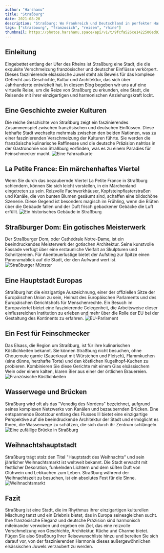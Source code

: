 ```yaml
---
author: "Harshanu"
title: "Straßburg"
date: 2021-08-20
description: "Straßburg: Wo Frankreich und Deutschland in perfekter Harmonie verschmelzen"
tags: ["strasbourg", "franzosich", "reisen", "rhine"]
thumbnail: https://photos.harshanu.space/api/v1/t/9fcfa526ce1422500ed9307e5fd178b8e2534f87/081gaa0s/fit_1280
---
```


## Einleitung

Eingebettet entlang der Ufer des Rheins ist Straßburg eine Stadt, die die exquisite Verschmelzung französischer und deutscher Einflüsse verkörpert. Dieses faszinierende elsässische Juwel steht als Beweis für das komplexe Geflecht aus Geschichte, Kultur und Architektur, das sich über Jahrhunderte entwickelt hat. In diesem Blog begeben wir uns auf eine virtuelle Reise, um die Reize von Straßburg zu erkunden, eine Stadt, die Reisende mit ihrer einzigartigen und harmonischen Anziehungskraft lockt.

## Eine Geschichte zweier Kulturen

Die reiche Geschichte von Straßburg zeigt ein faszinierendes Zusammenspiel zwischen französischen und deutschen Einflüssen. Diese lebhafte Stadt wechselte mehrmals zwischen den beiden Nationen, was zu einer faszinierenden Verschmelzung der Kulturen führte. Sie werden die französische kulinarische Raffinesse und die deutsche Präzision nahtlos in der Gastronomie von Straßburg vorfinden, was es zu einem Paradies für Feinschmecker macht.
![ Eine Fahrradkarte ](https://photos.harshanu.space/api/v1/t/b9d67c217370b3fc11c897bcb7c3c44e2dd07305/081gaa0s/fit_1280)

## La Petite France: Ein märchenhaftes Viertel

Wenn Sie durch das bezaubernde Viertel La Petite France in Straßburg schlendern, können Sie sich leicht vorstellen, in ein Märchenland eingetreten zu sein. Reizvolle Fachwerkhäuser, Kopfsteinpflasterstraßen und Kanäle, die von bunten Blumen gesäumt sind, schaffen eine bildschöne Szenerie. Diese Gegend ist besonders magisch im Frühling, wenn die Blüten über die Gebäude fallen und der Duft frisch gebackener Gebäcke die Luft erfüllt.
![ Ein historisches Gebäude in Straßburg ](https://photos.harshanu.space/api/v1/t/ce7ba27bab16adc9f964371fa37eb454ade655af/081gaa0s/fit_1280)

## Straßburger Dom: Ein gotisches Meisterwerk

Der Straßburger Dom, oder Cathédrale Notre-Dame, ist ein beeindruckendes Meisterwerk der gotischen Architektur. Seine kunstvolle Fassade verfügt über eine erstaunliche Vielfalt an Skulpturen und Schnitzereien. Für Abenteuerlustige bietet der Aufstieg zur Spitze einen Panoramablick auf die Stadt, der den Aufwand wert ist.
![ Straßburger Münster ](https://photos.harshanu.space/api/v1/t/484bb81ec432b2995ae81fa6dbba74e774375af9/081gaa0s/fit_1280)

## Eine Hauptstadt Europas

Straßburg hat die einzigartige Auszeichnung, einer der offiziellen Sitze der Europäischen Union zu sein, Heimat des Europäischen Parlaments und des Europäischen Gerichtshofs für Menschenrechte. Ein Besuch im Europaviertel bietet eine faszinierende Gelegenheit, die Arbeitsweise dieser einflussreichen Institution zu erleben und mehr über die Rolle der EU bei der Gestaltung des Kontinents zu erfahren.
![ EU-Parlament ](https://photos.harshanu.space/api/v1/t/78740715c6e71223380ce16affffe0a17b1677ae/081gaa0s/fit_1280)

## Ein Fest für Feinschmecker

Das Elsass, die Region um Straßburg, ist für ihre kulinarischen Köstlichkeiten bekannt. Sie können Straßburg nicht besuchen, ohne Choucroute garnie (Sauerkraut mit Würstchen und Fleisch), Flammkuchen (eine dünne, herzhafte Torte) und den köstlichen Kugelhopf-Kuchen zu probieren. Kombinieren Sie diese Gerichte mit einem Glas elsässischem Wein oder einem kalten, klaren Bier aus einer der örtlichen Brauereien.
![ Französische Köstlichkeiten ](https://photos.harshanu.space/api/v1/t/ec838a9fb2ef467c9aaf869fa98845c7036d1e10/081gaa0s/fit_1280)

## Wasserwege und Brücken

Straßburg wird oft als das "Venedig des Nordens" bezeichnet, aufgrund seines komplexen Netzwerks von Kanälen und bezaubernden Brücken. Eine entspannende Bootstour entlang des Flusses Ill bietet eine einzigartige Perspektive auf die beeindruckende Architektur der Stadt und ermöglicht es Ihnen, die Wasserwege zu schätzen, die sich durch ihr Zentrum schlängeln.
![ Eine zufällige Brücke in Straßburg ](https://photos.harshanu.space/api/v1/t/eddedf0dd0c89ee0bd8d79768c62b14c5c44ad5a/081gaa0s/fit_1280)

## Weihnachtshauptstadt

Straßburg trägt stolz den Titel "Hauptstadt des Weihnachts" und sein jährlicher Weihnachtsmarkt ist weltweit bekannt. Die Stadt erwacht mit festlicher Dekoration, funkelnden Lichtern und dem süßen Duft von Glühwein und Lebkuchen zum Leben. Straßburg während der Weihnachtszeit zu besuchen, ist ein absolutes Fest für die Sinne.
![ Weihnachtsmarkt ](https://photos.harshanu.space/api/v1/t/05914e87c8b23fe88fcde7ef968d98ec82141004/081gaa0s/fit_1280)

## Fazit

Straßburg ist eine Stadt, die im Rhythmus ihrer einzigartigen kulturellen Mischung tanzt und ein Erlebnis bietet, das in Europa seinesgleichen sucht. Ihre französische Eleganz und deutsche Präzision sind harmonisch miteinander verwoben und ergeben ein Ziel, das eine reizvolle Verschmelzung von Geschichte, Architektur, Küche und Charme bietet. Fügen Sie also Straßburg Ihrer Reisewunschliste hinzu und bereiten Sie sich darauf vor, von der faszinierenden Harmonie dieses außergewöhnlichen elsässischen Juwels verzaubert zu werden.
